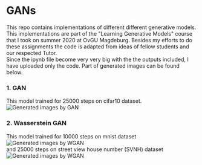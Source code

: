 # GANs
This repo contains implementations of different different generative models. This implementations are part of the "Learning Generative Models" course that I took on summer 2020 at OvGU Magdeburg. Besides my efforts to do these assignments the code is adapted from ideas of fellow students and our respected Tutor. <br>
Since the ipynb file become very very big with the the outputs included, I have uploaded only the code. Part of generated images can be found below.
### 1. GAN 
This model trained for 25000 steps on cifar10 dataset. <br>
![Generated images by GAN](images/gan.png)
### 2. Wasserstein GAN
This model trained for 10000 steps on mnist dataset<br>
![Generated images by WGAN](images/wgan.png)
<br> and 25000 steps on street view house number (SVNH) dataset<br>
![Generated images by WGAN](images/wgan_svhn.png)
